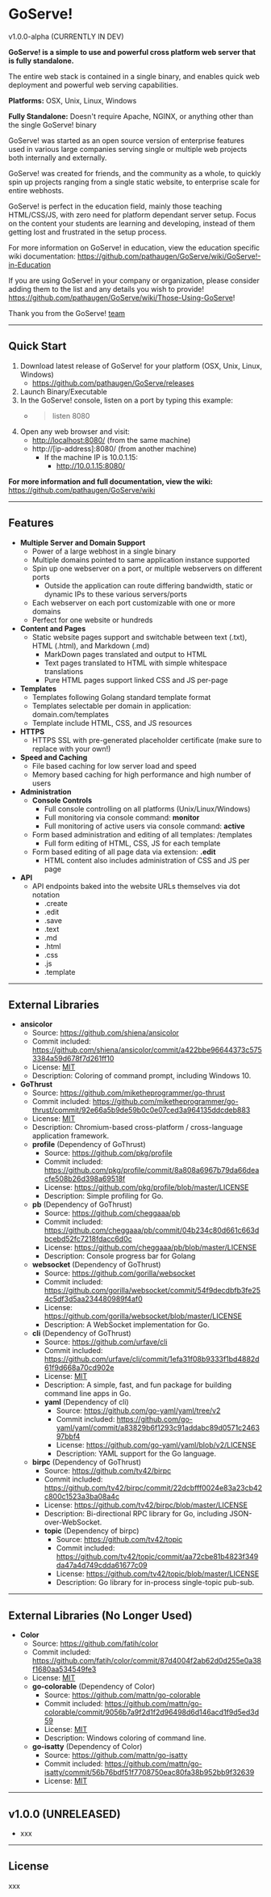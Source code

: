 

GoServe!
========
v1.0.0-alpha (CURRENTLY IN DEV)

**GoServe! is a simple to use and powerful cross platform web server that is fully standalone.**

The entire web stack is contained in a single binary, and enables quick web deployment and powerful web serving capabilities.

**Platforms:**
OSX, Unix, Linux, Windows

**Fully Standalone:**
Doesn't require Apache, NGINX, or anything other than the single GoServe! binary

GoServe! was started as an open source version of enterprise features used in various large companies serving single or multiple web projects both internally and externally.

GoServe! was created for friends, and the community as a whole, to quickly spin up projects ranging from a single static website, to enterprise scale for entire webhosts.

GoServe! is perfect in the education field, mainly those teaching HTML/CSS/JS, with zero need for platform dependant server setup. Focus on the content your students are learning and developing, instead of them getting lost and frustrated in the setup process.

For more information on GoServe! in education, view the education specific wiki documentation:
https://github.com/pathaugen/GoServe/wiki/GoServe!-in-Education

If you are using GoServe! in your company or organization, please consider adding them to the list and any details you wish to provide!
https://github.com/pathaugen/GoServe/wiki/Those-Using-GoServe!

Thank you from the GoServe! [team](https://github.com/pathaugen/GoServe/wiki/Team)

***

Quick Start
-----------

 1. Download latest release of GoServe! for your platform (OSX, Unix, Linux, Windows)
    * https://github.com/pathaugen/GoServe/releases
 2. Launch Binary/Executable
 3. In the GoServe! console, listen on a port by typing this example:
    * > listen 8080
 4. Open any web browser and visit:
    * [http://localhost:8080/](http://localhost:8080/) (from the same machine)
    * http://[ip-address]:8080/ (from another machine)
      * If the machine IP is 10.0.1.15:
        * http://10.0.1.15:8080/

**For more information and full documentation, view the wiki:**
https://github.com/pathaugen/GoServe/wiki

***

Features
--------

 * **Multiple Server and Domain Support**
   * Power of a large webhost in a single binary
   * Multiple domains pointed to same application instance supported
   * Spin up one webserver on a port, or multiple webservers on different ports
     * Outside the application can route differing bandwidth, static or dynamic IPs to these various servers/ports
   * Each webserver on each port customizable with one or more domains
   * Perfect for one website or hundreds
 * **Content and Pages**
   * Static website pages support and switchable between text (.txt), HTML (.html), and Markdown (.md)
     * MarkDown pages translated and output to HTML
     * Text pages translated to HTML with simple whitespace translations
     * Pure HTML pages support linked CSS and JS per-page
 * **Templates**
   * Templates following Golang standard template format
   * Templates selectable per domain in application: domain.com/templates
   * Template include HTML, CSS, and JS resources
 * **HTTPS**
   * HTTPS SSL with pre-generated placeholder certificate (make sure to replace with your own!)
 * **Speed and Caching**
   * File based caching for low server load and speed
   * Memory based caching for high performance and high number of users
 * **Administration**
   * **Console Controls**
 	 * Full console controlling on all platforms (Unix/Linux/Windows)
 	 * Full monitoring via console command: **monitor**
 	 * Full monitoring of active users via console command: **active**
   * Form based administration and editing of all templates: /templates
     * Full form editing of HTML, CSS, JS for each template
   * Form based editing of all page data via extension: **.edit**
     * HTML content also includes administration of CSS and JS per page
 * **API**
   * API endpoints baked into the website URLs themselves via dot notation
     * .create
     * .edit
     * .save
     * .text
     * .md
     * .html
     * .css
     * .js
     * .template

***

External Libraries
------------------

 * **ansicolor**
   * Source: https://github.com/shiena/ansicolor
   * Commit included: https://github.com/shiena/ansicolor/commit/a422bbe96644373c5753384a59d678f7d261ff10
   * License: [MIT](https://en.wikipedia.org/wiki/MIT_License)
   * Description: Coloring of command prompt, including Windows 10.
 * **GoThrust**
   * Source: https://github.com/miketheprogrammer/go-thrust
   * Commit included: https://github.com/miketheprogrammer/go-thrust/commit/92e66a5b9de59b0c0e07ced3a964135ddcdeb883
   * License: [MIT](https://en.wikipedia.org/wiki/MIT_License)
   * Description: Chromium-based cross-platform / cross-language application framework.
   * **profile** (Dependency of GoThrust)
     * Source: https://github.com/pkg/profile
     * Commit included: https://github.com/pkg/profile/commit/8a808a6967b79da66deacfe508b26d398a69518f
     * License: https://github.com/pkg/profile/blob/master/LICENSE
     * Description: Simple profiling for Go.
   * **pb** (Dependency of GoThrust)
     * Source: https://github.com/cheggaaa/pb
     * Commit included: https://github.com/cheggaaa/pb/commit/04b234c80d661c663dbcebd52fc7218fdacc6d0c
     * License: https://github.com/cheggaaa/pb/blob/master/LICENSE
     * Description: Console progress bar for Golang
   * **websocket** (Dependency of GoThrust)
     * Source: https://github.com/gorilla/websocket
     * Commit included: https://github.com/gorilla/websocket/commit/54f9decdbfb3fe254c5df3d5aa234480989f4af0
     * License: https://github.com/gorilla/websocket/blob/master/LICENSE
     * Description: A WebSocket implementation for Go.
   * **cli** (Dependency of GoThrust)
     * Source: https://github.com/urfave/cli
     * Commit included: https://github.com/urfave/cli/commit/1efa31f08b9333f1bd4882d61f9d668a70cd902e
     * License: [MIT](https://en.wikipedia.org/wiki/MIT_License)
     * Description: A simple, fast, and fun package for building command line apps in Go.
     * **yaml** (Dependency of cli)
       * Source: https://github.com/go-yaml/yaml/tree/v2
       * Commit included: https://github.com/go-yaml/yaml/commit/a83829b6f1293c91addabc89d0571c246397bbf4
       * License: https://github.com/go-yaml/yaml/blob/v2/LICENSE
       * Description: YAML support for the Go language.
   * **birpc** (Dependency of GoThrust)
     * Source: https://github.com/tv42/birpc
     * Commit included: https://github.com/tv42/birpc/commit/22dcbfff0024e83a23cb42c800c1523a3ba08a4c
     * License: https://github.com/tv42/birpc/blob/master/LICENSE
     * Description: Bi-directional RPC library for Go, including JSON-over-WebSocket.
     * **topic** (Dependency of birpc)
       * Source: https://github.com/tv42/topic
       * Commit included: https://github.com/tv42/topic/commit/aa72cbe81b4823f349da47a4d749cdda61677c09
       * License: https://github.com/tv42/topic/blob/master/LICENSE
       * Description: Go library for in-process single-topic pub-sub.

***

External Libraries (No Longer Used)
-----------------------------------

 * **Color**
   * Source: https://github.com/fatih/color
   * Commit included: https://github.com/fatih/color/commit/87d4004f2ab62d0d255e0a38f1680aa534549fe3
   * License: [MIT](https://en.wikipedia.org/wiki/MIT_License)
   * **go-colorable** (Dependency of Color)
     * Source: https://github.com/mattn/go-colorable
     * Commit included: https://github.com/mattn/go-colorable/commit/9056b7a9f2d1f2d96498d6d146acd1f9d5ed3d59
     * License: [MIT](https://en.wikipedia.org/wiki/MIT_License)
     * Description: Windows coloring of command line.
   * **go-isatty** (Dependency of Color)
     * Source: https://github.com/mattn/go-isatty
     * Commit included: https://github.com/mattn/go-isatty/commit/56b76bdf51f7708750eac80fa38b952bb9f32639
     * License: [MIT](https://en.wikipedia.org/wiki/MIT_License)

***

v1.0.0 (UNRELEASED)
------

 * xxx

***

License
-------

xxx

